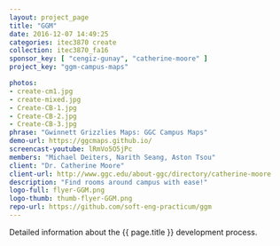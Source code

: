 ```yaml
---
layout: project_page
title: "GGM"
date: 2016-12-07 14:49:25
categories: itec3870 create
collection: itec3870_fa16
sponsor_key: [ "cengiz-gunay", "catherine-moore" ]
project_key: "ggm-campus-maps"

photos:
- create-cm1.jpg
- create-mixed.jpg
- Create-CB-1.jpg
- Create-CB-2.jpg
- Create-CB-3.jpg
phrase: "Gwinnett Grizzlies Maps: GGC Campus Maps"
demo-url: https://ggcmaps.github.io/
screencast-youtube: lRmVo5O5jPc
members: "Michael Deiters, Narith Seang, Aston Tsou"
client: "Dr. Catherine Moore"
client-url: http://www.ggc.edu/about-ggc/directory/catherine-moore
description: "Find rooms around campus with ease!"
logo-full: flyer-GGM.png
logo-thumb: thumb-flyer-GGM.png
repo-url: https://github.com/soft-eng-practicum/ggm
---
```


Detailed information about the {{ page.title }} development process.

<!-- lightgallery -->
<script src="https://code.jquery.com/jquery-2.2.4.min.js"></script>
<script src="https://cdn.jsdelivr.net/lightgallery/1.3.7/js/lightgallery.min.js"></script>
<script src="https://cdn.jsdelivr.net/g/lg-zoom"></script>

<script type="text/javascript">
    $(document).ready(function() {
    $("body").lightGallery({
    zoom: true,
    selector: 'a#lightgallery',
    selectWithin: 'body'
    });
    });
</script>

[ggc]: http://www.ggc.edu
[gunay-ggc]: http://www.ggc.edu/about-ggc/directory/cengiz-gunay

